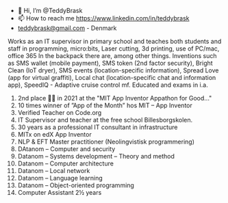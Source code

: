 - 👋 Hi, I’m @TeddyBrask
- 📫 How to reach me https://www.linkedin.com/in/teddybrask
- teddybrask@gmail.com - Denmark

Works as an IT supervisor in primary school and teaches both students and staff in programming, micro:bits, Laser cutting, 3d printing, use of PC/mac, office 365
In the backpack there are, among other things.
Inventions such as SMS wallet (mobile payment), SMS token (2nd factor security), Bright Clean (IoT dryer), SMS events (location-specific information), Spread Love (app for virtual graffiti), Local chat (location-specific chat and information app), SpeedIQ - Adaptive cruise control mf.
Educated and exams in i.a.
1.	2nd place 🦾🧠 in 2021 at the "MIT App Inventor Appathon for Good..."
2.	10 times winner of ”App of the Month” hos MIT – App Inventor
3.	Verified Teacher on Code.org
4.	IT Supervisor and teacher at the free school Billesborgskolen.
5.	30 years as a professional IT consultant in infrastructure
6.	MITx on edX App Inventor
7.	NLP & EFT Master practitioner (Neolingvistisk programmering)
8.	DAtanom – Computer and security
9.  Datanom – Systems development – Theory and method
10. Datanom – Computer architecture
11. Datanom – Local network
12. Datanom – Language learning
13. Datanom – Object-oriented programming
14. Computer Assistant 2½ years
